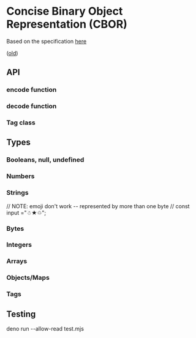 # Concise Binary Object Representation (CBOR)

Based on the specification [here](https://datatracker.ietf.org/doc/html/rfc8949)

([old](https://www.ietf.org/id/draft-ietf-cbor-7049bis-14.txt))

## API

### encode function

### decode function

### Tag class

## Types

### Booleans, null, undefined

### Numbers

### Strings

// NOTE: emoji don't work -- represented by more than one byte
// const input ="☃★♲";

### Bytes

### Integers

### Arrays

### Objects/Maps

### Tags

## Testing

deno run --allow-read test.mjs
